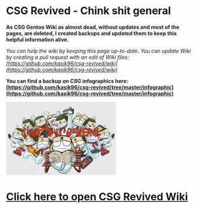 CSG Revived - Chink shit general
==================

**As CSG Gentoo Wiki as almost dead, without updates and most of the pages, are deleted, I created backups and updated them to keep this helpful information alive.**

_You can help the wiki by keeping this page up-to-date._
_You can update Wiki by creating a pull request with an edit of Wiki files: [https://github.com/kasik96/csg-revived/wiki](https://github.com/kasik96/csg-revived/wiki)_

**You can find a backup on CSG infographics here: [https://github.com/kasik96/csg-revived/tree/master/infographic](https://github.com/kasik96/csg-revived/tree/master/infographic)**

![CSG 4chan image](https://raw.githubusercontent.com/kasik96/csg-revived/master/images/Home/300px-Chink_Shit_General_Banner.png)

# [Click here to open CSG Revived Wiki](https://github.com/kasik96/csg-revived/wiki)
